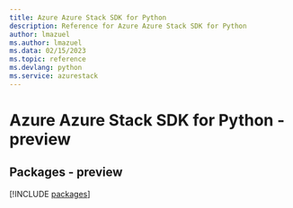 ```yaml
---
title: Azure Azure Stack SDK for Python
description: Reference for Azure Azure Stack SDK for Python
author: lmazuel
ms.author: lmazuel
ms.data: 02/15/2023
ms.topic: reference
ms.devlang: python
ms.service: azurestack
---
```

# Azure Azure Stack SDK for Python - preview
## Packages - preview
[!INCLUDE [packages](azure-stack-index.md)]